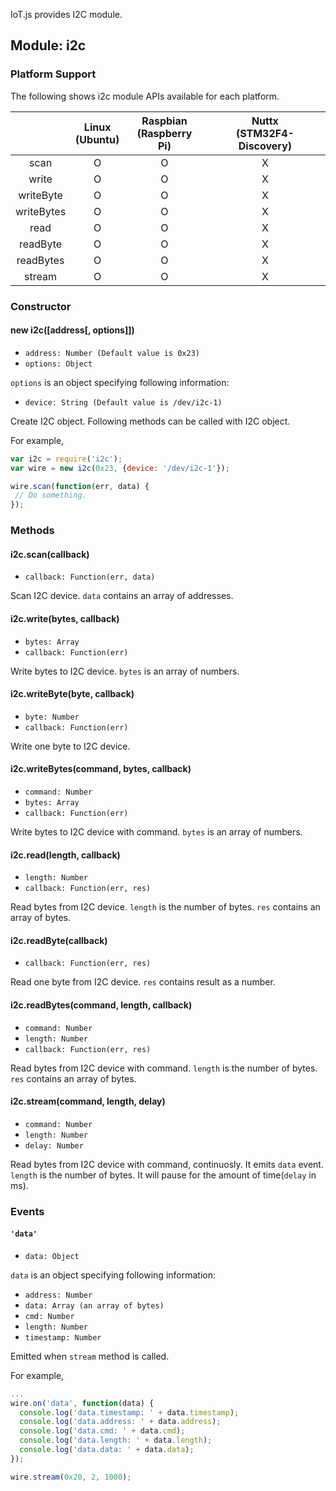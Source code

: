 IoT.js provides I2C module.

## Module: i2c

### Platform Support

The following shows i2c module APIs available for each platform.

|  | Linux<br/>(Ubuntu) | Raspbian<br/>(Raspberry Pi) | Nuttx<br/>(STM32F4-Discovery) |
| :---: | :---: | :---: | :---: |
| scan | O | O | X |
| write | O | O | X |
| writeByte | O | O | X |
| writeBytes | O | O | X |
| read | O | O | X |
| readByte | O | O | X |
| readBytes | O | O | X |
| stream | O | O | X |

### Constructor

#### new i2c([address[, options]])
* `address: Number (Default value is 0x23)`
* `options: Object`

`options` is an object specifying following information:
* `device: String (Default value is /dev/i2c-1)`

Create I2C object. Following methods can be called with I2C object.

For example,
```javascript
var i2c = require('i2c');
var wire = new i2c(0x23, {device: '/dev/i2c-1'});

wire.scan(function(err, data) {
 // Do something.
});
```

### Methods

#### i2c.scan(callback)
* `callback: Function(err, data)`

Scan I2C device. `data` contains an array of addresses.

#### i2c.write(bytes, callback)
* `bytes: Array`
* `callback: Function(err)`

Write bytes to I2C device. `bytes` is an array of numbers.

#### i2c.writeByte(byte, callback)
* `byte: Number`
* `callback: Function(err)`

Write one byte to I2C device.

#### i2c.writeBytes(command, bytes, callback)
* `command: Number`
* `bytes: Array`
* `callback: Function(err)`

Write bytes to I2C device with command. `bytes` is an array of numbers.

#### i2c.read(length, callback)
* `length: Number`
* `callback: Function(err, res)`

Read bytes from I2C device. 
`length` is the number of bytes. `res` contains an array of bytes.

#### i2c.readByte(callback)
* `callback: Function(err, res)`

Read one byte from I2C device. `res` contains result as a number.

#### i2c.readBytes(command, length, callback)
* `command: Number`
* `length: Number`
* `callback: Function(err, res)`

Read bytes from I2C device with command.
`length` is the number of bytes. `res` contains an array of bytes.

#### i2c.stream(command, length, delay)
* `command: Number`
* `length: Number`
* `delay: Number`

Read bytes from I2C device with command, continuosly. It emits `data` event.
`length` is the number of bytes. It will pause for the amount of time(`delay` in ms).

### Events

#### `'data'`
* `data: Object`

`data` is an object specifying following information:
* `address: Number`
* `data: Array (an array of bytes)`
* `cmd: Number`
* `length: Number`
* `timestamp: Number`

Emitted when `stream` method is called.

For example,
```javascript
...
wire.on('data', function(data) {
  console.log('data.timestamp: ' + data.timestamp);
  console.log('data.address: ' + data.address);
  console.log('data.cmd: ' + data.cmd);
  console.log('data.length: ' + data.length);
  console.log('data.data: ' + data.data);
});

wire.stream(0x20, 2, 1000);
```
